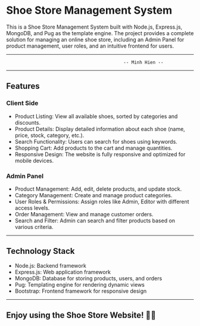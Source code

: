 # Shoe Store Management System

This is a Shoe Store Management System built with Node.js, Express.js, MongoDB, and Pug as the template engine. The project provides a complete solution for managing an online shoe store, including an Admin Panel for product management, user roles, and an intuitive frontend for users.


---
                                                -- Minh Hien --
---
## Features
### Client Side
- Product Listing: View all available shoes, sorted by categories and discounts.
- Product Details: Display detailed information about each shoe (name, price, stock, category, etc.).
- Search Functionality: Users can search for shoes using keywords.
- Shopping Cart: Add products to the cart and manage quantities.
- Responsive Design: The website is fully responsive and optimized for mobile devices.

### Admin Panel
- Product Management: Add, edit, delete products, and update stock.
- Category Management: Create and manage product categories.
- User Roles & Permissions: Assign roles like Admin, Editor with different access levels.
- Order Management: View and manage customer orders.
- Search and Filter: Admin can search and filter products based on various criteria.

---

## Technology Stack
- Node.js: Backend framework
- Express.js: Web application framework
- MongoDB: Database for storing products, users, and orders
- Pug: Templating engine for rendering dynamic views
- Bootstrap: Frontend framework for responsive design

---
## Enjoy using the Shoe Store Website! 🎉👟